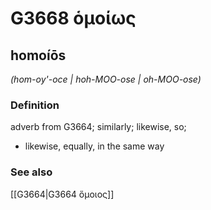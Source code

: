 # G3668 ὁμοίως

## homoíōs

_(hom-oy'-oce | hoh-MOO-ose | oh-MOO-ose)_

### Definition

adverb from G3664; similarly; likewise, so; 

- likewise, equally, in the same way

### See also

[[G3664|G3664 ὅμοιος]]
